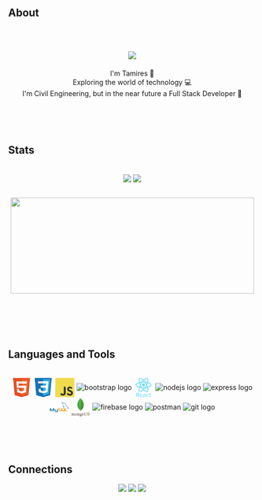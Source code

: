 ## About
\
&nbsp;
<div align="center">
	 <img src="https://readme-typing-svg.herokuapp.com?font=Roboto&size=40&duration=4000&color=83df6f&center=true&vCenter=true&multiline=true&width=400&height=65&lines=Hello+World+%f0%9f%8c%8e+%f0%9f%8c%88">
</div>
&nbsp;
<div align="center">
I'm Tamires 💫
</div>
<div align="center">
Exploring the world of technology 💻 
</div>
<div align="center">
I'm Civil Engineering, but in the near future a Full Stack Developer 🚀
</div>
&nbsp;

\
&nbsp;
## Stats
<br/>
<div align="center">
	<img src="https://gh-readme.vercel.app/api?username=TamiresDellaRovere&show_icons=true&include_all_commits=true&count_private=true&count_private=true&hide_border=true&title_color=00cbf3&text_color=00cbf3&icon_color=00cbf3&bg_color=040506&hide_rank=true&line_height=28" align="center" />
	<img src="https://gh-readme.vercel.app/api/top-langs/?username=TamiresDellaRovere&layout=compact&langs_count=10&hide_border=true&title_color=00cbf3&text_color=00cbf3&icon_color=00cbf3&bg_color=040506&card_width=220" align="center" />
</div>
<br/>
<p align="center">
	<a href="#"><img src="https://github-readme-streak-stats.herokuapp.com?user=TamiresDellaRovere&hide_border=true&date_format=j%20M%5B%20Y%5D&background=040506&ring=00cbf3&fire=00cbf3&currStreakNum=00cbf3&sideNums=00cbf3&sideLabels=00cbf3&dates=00cbf3&currStreakLabel=00cbf3&stroke=040506" width="495px" height="195px"></a>
</p>
&nbsp;

\
&nbsp;
## Languages and Tools
<div align="center" style="display: inline_block"><br>
  <img align="center" alt="HTML" height="40" width="40" src="https://raw.githubusercontent.com/devicons/devicon/master/icons/html5/html5-original.svg">
  <img align="center" alt="CSS" height="40" width="40" src="https://raw.githubusercontent.com/devicons/devicon/master/icons/css3/css3-original.svg">
  <img align="center" alt="Js" height="40" width="40" src="https://github.com/devicons/devicon/blob/master/icons/javascript/javascript-original.svg">
  <img align="center" src="https://cdn.jsdelivr.net/gh/devicons/devicon/icons/bootstrap/bootstrap-original.svg" height="40" width="40" alt="bootstrap logo"  />
  <img align="center" src="https://raw.githubusercontent.com/devicons/devicon/master/icons/react/react-original-wordmark.svg" alt="react" width="40" height="40"/>
  <img align="center" src="https://cdn.jsdelivr.net/gh/devicons/devicon/icons/nodejs/nodejs-original.svg" height="40" width="40" alt="nodejs logo"/>
  <img align="center" src="https://cdn.jsdelivr.net/gh/devicons/devicon/icons/express/express-original.svg" height="40" width="40" alt="express logo"  />
  <img align="center" src="https://raw.githubusercontent.com/devicons/devicon/master/icons/mysql/mysql-original-wordmark.svg" height="40" width="40" alt="mysql logo"  />
  <img align="center" src="https://raw.githubusercontent.com/devicons/devicon/master/icons/mongodb/mongodb-original-wordmark.svg" height="40" width="40" alt="mongodb logo"  />
  <img align="center" src="https://www.vectorlogo.zone/logos/firebase/firebase-icon.svg" height="40" width="40" alt="firebase logo"  />
  <img align="center" src="https://www.vectorlogo.zone/logos/getpostman/getpostman-icon.svg" alt="postman" width="40" height="40"/>
  <img align="center" src="https://cdn.jsdelivr.net/gh/devicons/devicon/icons/git/git-original.svg" height="40" width="40" alt="git logo"  />
</div>
&nbsp;

\
&nbsp;
## Connections
<div align="center"> 
  <a href="https://www.instagram.com/tamiresdellarovere/" target="_blank" rel="noreferrer"><img src="https://img.shields.io/badge/-Instagram-%23E4405F?style=for-the-badge&logo=instagram&logoColor=white"></a>
  <a href="https://www.linkedin.com/in/tamiresdellarovere/" target="_blank" rel="noreferrer"><img src="https://img.shields.io/badge/-LinkedIn-%230077B5?style=for-the-badge&logo=linkedin&logoColor=white"></a>
  <a href="https://discord.com/channels/TamiresDellaRovere#8241" target="_blank" rel="noreferrer"><img src="https://img.shields.io/badge/Discord-7289DA?style=for-the-badge&logo=discord&logoColor=white"></a> 
</div>

<!--
**TamiresDellaRovere/tamiresdellarovere** is a ✨ _special_ ✨ repository because its `README.md` (this file) appears on your GitHub profile.

Here are some ideas to get you started:

- 🔭 I’m currently working on ...
- 🌱 I’m currently learning ...
- 👯 I’m looking to collaborate on ...
- 🤔 I’m looking for help with ...
- 💬 Ask me about ...
- 📫 How to reach me: ...
- 😄 Pronouns: ...
- ⚡ Fun fact: ...
-->
